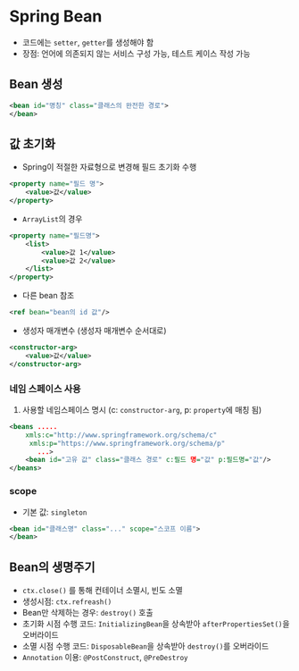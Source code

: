 # Spring Bean

* 코드에는 `setter`, `getter`를 생성해야 함
* 장점: 언어에 의존되지 않는 서비스 구성 가능, 테스트 케이스 작성 가능

## Bean 생성

```xml
<bean id="명칭" class="클래스의 완전한 경로">
</bean>
```



## 값 초기화

* Spring이 적절한 자료형으로 변경해 필드 초기화 수행

```xml
<property name="필드 명">
	<value>값</value>
</property>
```

* `ArrayList`의 경우

```xml
<property name="필드명">
	<list>
    	<value>값 1</value>
        <value>값 2</value>
    </list>
</property>
```

* 다른 bean 참조

```xml
<ref bean="bean의 id 값"/>
```

* 생성자 매개변수 (생성자 매개변수 순서대로)

```xml
<constructor-arg>
	<value>값</value>
</constructor-arg>
```



### 네임 스페이스 사용

1. 사용할 네임스페이스 명시 (c: `constructor-arg`, p: `property`에 매칭 됨)

```xml
<beans .....
	xmls:c="http://www.springframework.org/schema/c"
     xmls:p="https://www.springframework.org/schema/p"
       ...>
	<bean id="고유 값" class="클래스 경로" c:필드 명="값" p:필드명="값"/>
</beans>
```

### scope

* 기본 값: `singleton`

```xml
<bean id="클래스명" class="..." scope="스코프 이름">
</bean>
```



## Bean의 생명주기

* `ctx.close()` 를 통해 컨테이너 소멸시, 빈도 소멸
* 생성시점: `ctx.refreash()`
* Bean만 삭제하는 경우: `destroy()` 호출
* 초기화 시점 수행 코드: `InitializingBean`을 상속받아 `afterPropertiesSet()`을 오버라이드
* 소멸 시점 수행 코드: `DisposableBean`을 상속받아 `destroy()`를 오버라이드
* `Annotation` 이용: `@PostConstruct`, `@PreDestroy`